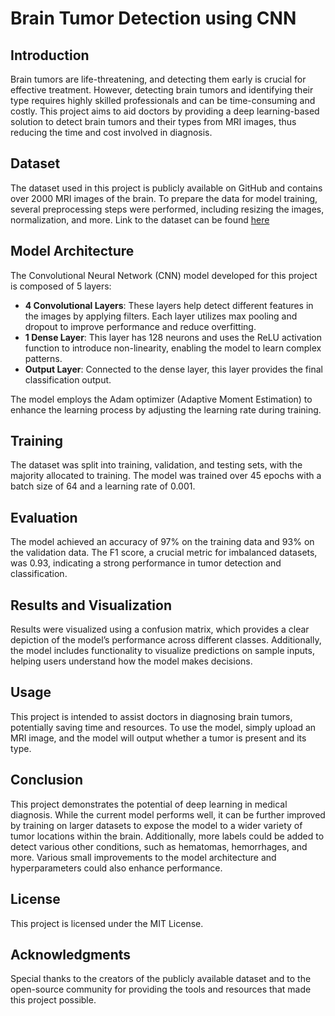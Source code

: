 # Brain Tumor Detection using CNN

## Introduction
Brain tumors are life-threatening, and detecting them early is crucial for effective treatment. However, detecting brain tumors and identifying their type requires highly skilled professionals and can be time-consuming and costly. This project aims to aid doctors by providing a deep learning-based solution to detect brain tumors and their types from MRI images, thus reducing the time and cost involved in diagnosis.

## Dataset
The dataset used in this project is publicly available on GitHub and contains over 2000 MRI images of the brain. To prepare the data for model training, several preprocessing steps were performed, including resizing the images, normalization, and more. Link to the dataset can be found [here](https://github.com/sartajbhuvaji/brain-tumor-classification-dataset)

## Model Architecture
The Convolutional Neural Network (CNN) model developed for this project is composed of 5 layers:
- **4 Convolutional Layers**: These layers help detect different features in the images by applying filters. Each layer utilizes max pooling and dropout to improve performance and reduce overfitting.
- **1 Dense Layer**: This layer has 128 neurons and uses the ReLU activation function to introduce non-linearity, enabling the model to learn complex patterns.
- **Output Layer**: Connected to the dense layer, this layer provides the final classification output.

The model employs the Adam optimizer (Adaptive Moment Estimation) to enhance the learning process by adjusting the learning rate during training.

## Training
The dataset was split into training, validation, and testing sets, with the majority allocated to training. The model was trained over 45 epochs with a batch size of 64 and a learning rate of 0.001.

## Evaluation
The model achieved an accuracy of 97% on the training data and 93% on the validation data. The F1 score, a crucial metric for imbalanced datasets, was 0.93, indicating a strong performance in tumor detection and classification.

## Results and Visualization
Results were visualized using a confusion matrix, which provides a clear depiction of the model’s performance across different classes. Additionally, the model includes functionality to visualize predictions on sample inputs, helping users understand how the model makes decisions.

## Usage
This project is intended to assist doctors in diagnosing brain tumors, potentially saving time and resources. To use the model, simply upload an MRI image, and the model will output whether a tumor is present and its type.

## Conclusion
This project demonstrates the potential of deep learning in medical diagnosis. While the current model performs well, it can be further improved by training on larger datasets to expose the model to a wider variety of tumor locations within the brain. Additionally, more labels could be added to detect various other conditions, such as hematomas, hemorrhages, and more. Various small improvements to the model architecture and hyperparameters could also enhance performance.

## License
This project is licensed under the MIT License.

## Acknowledgments
Special thanks to the creators of the publicly available dataset and to the open-source community for providing the tools and resources that made this project possible.

